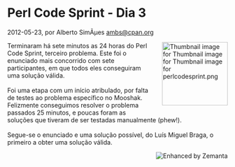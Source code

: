 
# Perl Code Sprint - Dia 3

 2012-05-23, por Alberto SimÃµes <ambs@cpan.org>

<a href="http://perl.pt/assets_c/2012/05/perlcodesprint-thumb-150x145-34-thumb-150x145-35-thumb-150x145-36.png"><img alt="Thumbnail image for Thumbnail image for Thumbnail image for perlcodesprint.png" src="%%BASE_URI%%imgs/perlcodesprint-thumb-150x145-34-thumb-150x145-35-thumb-150x145-36-thumb-150x145-37.png" class="mt-image-right" style="float: right; margin: 0pt 0pt 20px 20px;" height="145" width="150" /></a> <div>Terminaram há sete minutos as 24 horas do Perl Code Sprint, terceiro problema. Este foi o enunciado mais concorrido com sete participantes, em que todos eles conseguiram uma solução válida.<br /><br />Foi uma etapa com um início atribulado, por falta de testes ao problema específico no Mooshak. Felizmente conseguimos resolver o problema passados 25 minutos, e poucas foram as soluções que tiveram de ser testadas manualmente (phew!).<br /><br />Segue-se o enunciado e uma solução possível, do Luís Miguel Braga, o primeiro a obter uma solução válida.<br /></div>

<div style="margin-top:10px;height:15px" class="zemanta-pixie"><a class="zemanta-pixie-a" href="http://www.zemanta.com/?px" title="Enhanced by Zemanta"><img style="border:none;float:right" class="zemanta-pixie-img" src="http://img.zemanta.com/zemified_e.png?x-id=61a55e5f-4198-43a9-9b44-51ea09af7a03" alt="Enhanced by Zemanta" /></a></div>
